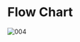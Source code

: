 # Flow Chart
![004](https://user-images.githubusercontent.com/99243667/157023847-d02a62c7-b453-48ec-a424-c0a4059372b7.jpg)

